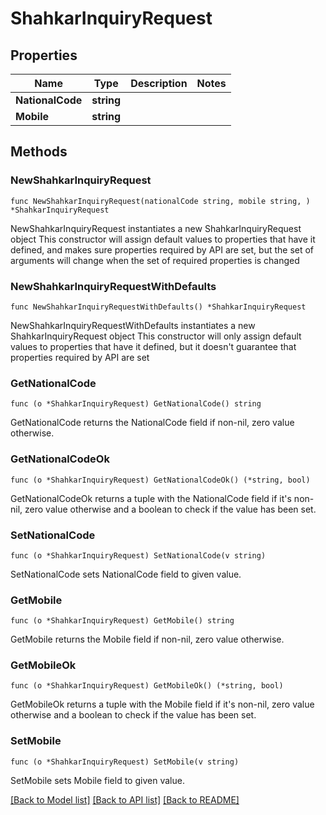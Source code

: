 # ShahkarInquiryRequest

## Properties

Name | Type | Description | Notes
------------ | ------------- | ------------- | -------------
**NationalCode** | **string** |  | 
**Mobile** | **string** |  | 

## Methods

### NewShahkarInquiryRequest

`func NewShahkarInquiryRequest(nationalCode string, mobile string, ) *ShahkarInquiryRequest`

NewShahkarInquiryRequest instantiates a new ShahkarInquiryRequest object
This constructor will assign default values to properties that have it defined,
and makes sure properties required by API are set, but the set of arguments
will change when the set of required properties is changed

### NewShahkarInquiryRequestWithDefaults

`func NewShahkarInquiryRequestWithDefaults() *ShahkarInquiryRequest`

NewShahkarInquiryRequestWithDefaults instantiates a new ShahkarInquiryRequest object
This constructor will only assign default values to properties that have it defined,
but it doesn't guarantee that properties required by API are set

### GetNationalCode

`func (o *ShahkarInquiryRequest) GetNationalCode() string`

GetNationalCode returns the NationalCode field if non-nil, zero value otherwise.

### GetNationalCodeOk

`func (o *ShahkarInquiryRequest) GetNationalCodeOk() (*string, bool)`

GetNationalCodeOk returns a tuple with the NationalCode field if it's non-nil, zero value otherwise
and a boolean to check if the value has been set.

### SetNationalCode

`func (o *ShahkarInquiryRequest) SetNationalCode(v string)`

SetNationalCode sets NationalCode field to given value.


### GetMobile

`func (o *ShahkarInquiryRequest) GetMobile() string`

GetMobile returns the Mobile field if non-nil, zero value otherwise.

### GetMobileOk

`func (o *ShahkarInquiryRequest) GetMobileOk() (*string, bool)`

GetMobileOk returns a tuple with the Mobile field if it's non-nil, zero value otherwise
and a boolean to check if the value has been set.

### SetMobile

`func (o *ShahkarInquiryRequest) SetMobile(v string)`

SetMobile sets Mobile field to given value.



[[Back to Model list]](../README.md#documentation-for-models) [[Back to API list]](../README.md#documentation-for-api-endpoints) [[Back to README]](../README.md)



